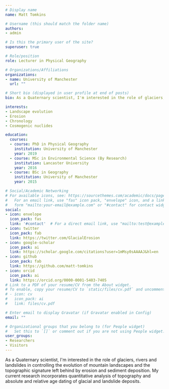 ```yaml
---
# Display name
name: Matt Tomkins

# Username (this should match the folder name)
authors:
- admin

# Is this the primary user of the site?
superuser: true

# Role/position
role: Lecturer in Physical Geography

# Organizations/Affiliations
organizations:
- name: University of Manchester
  url: ""

# Short bio (displayed in user profile at end of posts)
bio: As a Quaternary scientist, I'm interested in the role of glaciers, rivers and landslides in controlling the evolution of mountain landscapes and the topographic signature left behind by erosion and sediment deposition. My current research incorporates quantitative analysis of topography and absolute and relative age dating of glacial and landslide deposits. 

interests:
- Landscape evolution
- Erosion 
- Chronology
- Cosmogenic nuclides

education:
  courses:
  - course: PhD in Physical Geography
    institution: University of Manchester
    year: 2019
  - course: MSc in Environmental Science (By Research)
    institution: Lancaster University
    year: 2016
  - course: BSc in Geography
    institution: University of Manchester
    year: 2015

# Social/Academic Networking
# For available icons, see: https://sourcethemes.com/academic/docs/page-builder/#icons
#   For an email link, use "fas" icon pack, "envelope" icon, and a link in the
#   form "mailto:your-email@example.com" or "#contact" for contact widget.
social:
- icon: envelope
  icon_pack: fas
  link: '#contact'  # For a direct email link, use "mailto:test@example.org".
- icon: twitter
  icon_pack: fab
  link: https://twitter.com/GlacialErosion
- icon: google-scholar
  icon_pack: ai
  link: https://scholar.google.com/citations?user=1mMsy0sAAAAJ&hl=en
- icon: github
  icon_pack: fab
  link: https://github.com/matt-tomkins
- icon: orcid
  icon_pack: ai
  link: https://orcid.org/0000-0001-5403-7405
# Link to a PDF of your resume/CV from the About widget.
# To enable, copy your resume/CV to `static/files/cv.pdf` and uncomment the lines below.
# - icon: cv
#   icon_pack: ai
#   link: files/cv.pdf

# Enter email to display Gravatar (if Gravatar enabled in Config)
email: ""

# Organizational groups that you belong to (for People widget)
#   Set this to `[]` or comment out if you are not using People widget.
user_groups:
- Researchers
- Visitors
---
```


As a Quaternary scientist, I'm interested in the role of glaciers, rivers and landslides in controlling the evolution of mountain landscapes and the topographic signature left behind by erosion and sediment deposition. My current research incorporates quantitative analysis of topography and absolute and relative age dating of glacial and landslide deposits. 
